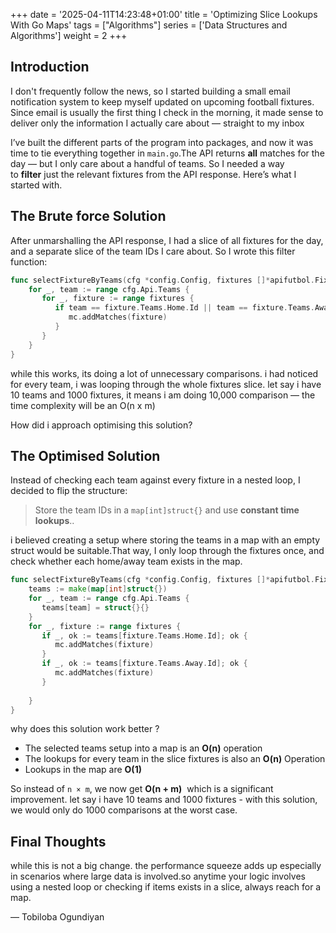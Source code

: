 +++
date = '2025-04-11T14:23:48+01:00'
title = 'Optimizing Slice Lookups With Go Maps'
tags = ["Algorithms"]
series = ['Data Structures and Algorithms']
weight = 2
+++
## Introduction

I don't frequently follow the news, so I started building a small email notification system to keep myself updated on upcoming football fixtures.
Since email is usually the first thing I check in the morning, it made sense to deliver only the information I actually care about — straight to my inbox

I’ve built the different parts of the program into packages, and now it was time to tie everything together in `main.go`.The API returns **all** matches for the day — but I only care about a handful of teams. So I needed a way to **filter** just the relevant fixtures from the API response. Here’s what I started with.

## The Brute force Solution

After unmarshalling the API response, I had a slice of all fixtures for the day, and a separate slice of the team IDs I care about.
So I wrote this filter function:

```go
func selectFixtureByTeams(cfg *config.Config, fixtures []*apifutbol.FixturesResponse, mc *MatchCollector) {  
    for _, team := range cfg.Api.Teams {  
       for _, fixture := range fixtures {  
          if team == fixture.Teams.Home.Id || team == fixture.Teams.Away.Id {  
             mc.addMatches(fixture)  
          }  
       }  
    }  
}
```

while this works, its doing a lot of unnecessary comparisons.  i had noticed for  every team, i was looping through the whole fixtures slice.
let say i have 10 teams and 1000 fixtures, it means i am doing 10,000 comparison — the time complexity will be an O(n x m)

How did i approach optimising this solution?

## The  Optimised Solution

Instead of checking each team against every fixture in a nested loop, I decided to flip the structure:
> Store the team IDs in a `map[int]struct{}` and use **constant time lookups**..

i believed creating a setup where storing the teams in a map with an empty struct would be suitable.That way, I only loop through the fixtures once, and check whether each home/away team exists in the map.

```go
func selectFixtureByTeams(cfg *config.Config, fixtures []*apifutbol.FixturesResponse, mc *MatchCollector) {  
    teams := make(map[int]struct{})  
    for _, team := range cfg.Api.Teams {  
       teams[team] = struct{}{}  
    }  
    for _, fixture := range fixtures {  
       if _, ok := teams[fixture.Teams.Home.Id]; ok {  
          mc.addMatches(fixture)  
       }  
       if _, ok := teams[fixture.Teams.Away.Id]; ok {  
          mc.addMatches(fixture)  
       }  
  
    }  
}
```

why does this solution work better ?
- The  selected teams setup into a map is an **O(n)** operation
- The lookups for every team in the slice fixtures is also  an **O(n)** Operation
- Lookups in the map are **O(1)**

So instead of `n × m`, we now get **O(n + m)**  which is a significant improvement.
let say i have 10 teams and 1000 fixtures - with this solution, we would only do 1000 comparisons at the worst case.

## Final Thoughts

while this is not a big change. the performance squeeze adds up especially in scenarios where large data is involved.so anytime your logic involves using a nested loop or checking if items exists in a slice, always reach for a map.

— Tobiloba Ogundiyan